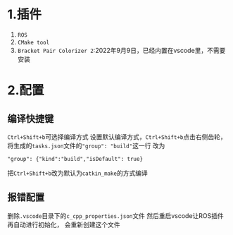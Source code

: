 # 1.插件
1. `ROS`
2. `CMake tool`
3. `Bracket Pair Colorizer 2`:2022年9月9日，已经内置在vscode里，不需要安装

# 2.配置
## 编译快捷键
`Ctrl+Shift+b`可选择编译方式
设置默认编译方式，`Ctrl+Shift+b`点击右侧齿轮，
将生成的`tasks.json`文件的`"group": "build"`这一行
改为
```
"group": {"kind":"build","isDefault": true}
```
把`Ctrl+Shift+b`改为默认为`catkin_make`的方式编译
## 报错配置
删除`.vscode`目录下的`c_cpp_properties.json`文件
然后重启vscode让ROS插件再自动进行初始化，
会重新创建这个文件
